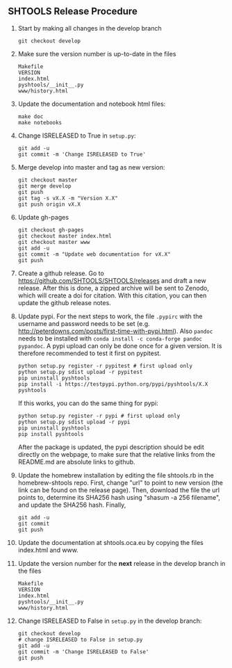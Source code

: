 SHTOOLS Release Procedure
-------------------------

1. Start by making all changes in the develop branch

    ```
    git checkout develop
    ```

2. Make sure the version number is up-to-date in the files

    ```
    Makefile
    VERSION
    index.html
    pyshtools/__init__.py
    www/history.html
    ```

4. Update the documentation and notebook html files:

    ```
    make doc
    make notebooks
    ```

5. Change ISRELEASED to True in `setup.py`:

    ```
    git add -u
    git commit -m 'Change ISRELEASED to True'
    ```
    
6. Merge develop into master and tag as new version:

    ```
    git checkout master
    git merge develop
    git push
    git tag -s vX.X -m "Version X.X"
    git push origin vX.X
    ```

7. Update gh-pages

    ```
    git checkout gh-pages
    git checkout master index.html
    git checkout master www
    git add -u
    git commit -m "Update web documentation for vX.X"
    git push
    ```

8. Create a github release. Go to https://github.com/SHTOOLS/SHTOOLS/releases and draft a new release. After this is done, a zipped archive will be sent to Zenodo, which will create a doi for citation. With this citation, you can then update the github release notes. 

9. Update pypi. For the next steps to work, the file ```.pypirc``` with the username and password needs to be set (e.g. http://peterdowns.com/posts/first-time-with-pypi.html). Also ```pandoc``` needs to be installed with ```conda install -c conda-forge pandoc pypandoc```. A pypi upload can only be done once for a given version. It is therefore recommended to test it first on pypitest.
    ```
    python setup.py register -r pypitest # first upload only
    python setup.py sdist upload -r pypitest
    pip uninstall pyshtools
    pip install -i https://testpypi.python.org/pypi/pyshtools/X.X pyshtools
    ```
    If this works, you can do the same thing for pypi:
    ```
    python setup.py register -r pypi # first upload only
    python setup.py sdist upload -r pypi
    pip uninstall pyshtools
    pip install pyshtools
    ```
    After the package is updated, the pypi description should be edit directly on the webpage, to make sure that the relative links from the README.md are absolute links to github.
    
10. Update the homebrew installation by editing the file shtools.rb in the homebrew-shtools repo. First, change "url" to point to new version (the link can be found on the release page). Then, download the file the url points to, determine its SHA256 hash using "shasum -a 256 filename", and update the SHA256 hash. Finally,

    ```
    git add -u
    git commit
    git push
    ```

11. Update the documentation at shtools.oca.eu by copying the files index.html and www.

12. Update the version number for the **next** release in the develop branch in the files

    ```
    Makefile
    VERSION
    index.html
    pyshtools/__init__.py
    www/history.html
    ```

13. Change ISRELEASED to False in `setup.py` in the develop branch:

    ```
    git checkout develop
    # change ISRELEASED to False in setup.py
    git add -u
    git commit -m 'Change ISRELEASED to False'
    git push
    ```

